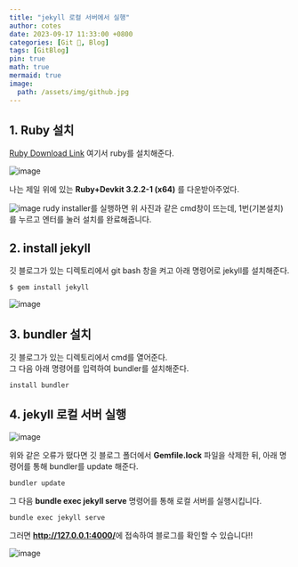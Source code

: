 ```yaml
---
title: "jekyll 로컬 서버에서 실행"
author: cotes
date: 2023-09-17 11:33:00 +0800
categories: [Git 🌱, Blog]
tags: [GitBlog]
pin: true
math: true
mermaid: true
image:
  path: /assets/img/github.jpg
---
```


## 1. Ruby 설치

[Ruby Download Link](https://rubyinstaller.org/downloads/) 여기서 ruby를 설치해준다.

![image](https://github.com/YounJ00/YounJ00.github.io/assets/91127380/0672ce4a-4ea8-4cdb-948f-5c95f4dbc336)

나는 제일 위에 있는 <b>Ruby+Devkit 3.2.2-1 (x64)</b> 를 다운받아주었다.

![image](https://github.com/YounJ00/YounJ00.github.io/assets/91127380/65480007-9699-4486-b6ce-26ec6285cf46)
rudy installer를 실행하면 위 사진과 같은 cmd창이 뜨는데, 1번(기본설치)를 누르고 엔터를 눌러 설치를 완료해줍니다.

## 2.  install jekyll

깃 블로그가 있는 디렉토리에서 git bash 창을 켜고
아래 명령어로 jekyll를 설치해준다.

```
$ gem install jekyll
```
![image](https://github.com/YounJ00/YounJ00.github.io/assets/91127380/6847068a-c706-4bcb-9429-da90a1900c10)


## 3. bundler 설치

깃 블로그가 있는 디렉토리에서 cmd를 열어준다.<br>
그 다음 아래 명령어를 입력하여 bundler를 설치해준다.
```
install bundler
```

## 4. jekyll 로컬 서버 실행
![image](https://github.com/YounJ00/YounJ00.github.io/assets/91127380/a24b5711-0c17-4da5-941a-1601e437ebaf)

위와 같은 오류가 떴다면 깃 블로그 폴더에서 <b>Gemfile.lock</b> 파일을 삭제한 뒤, 아래 명령어를 통해 bundler를 update 해준다.
```
bundler update
```

그 다음 <b>bundle exec jekyll serve</b> 명령어를 통해 로컬 서버를 실행시킵니다.
```
bundle exec jekyll serve 
```

그러면 <b>http://127.0.0.1:4000/</b>에 접속하여 블로그를 확인할 수 있습니다!!

![image](https://github.com/YounJ00/YounJ00.github.io/assets/91127380/3123d275-88a5-45f8-a68b-6c4c41f9d04b)